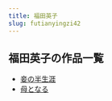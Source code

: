 ```yaml
---
title: 福田英子
slug: futianyingzi42
---
```


## 福田英子の作品一覧

- [妾の半生涯](qienobanshengya-c5c)
- [母となる](mutonaru-894)
